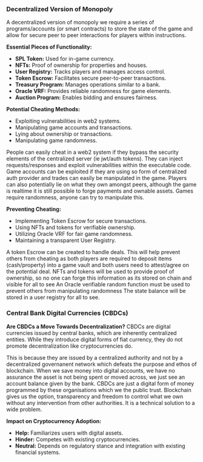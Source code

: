 ### Decentralized Version of Monopoly

A decentralized version of monopoly we require a series of programs/accounts (or smart contracts) to store the state of the game
and allow for secure peer to peer interactions for players within instructions.

**Essential Pieces of Functionality:**
- **SPL Token:** Used for in-game currency.
- **NFTs:** Proof of ownership for properties and houses.
- **User Registry:** Tracks players and manages access control.
- **Token Escrow:** Facilitates secure peer-to-peer transactions.
- **Treasury Program:** Manages operations similar to a bank.
- **Oracle VRF:** Provides reliable randomness for game elements.
- **Auction Program:** Enables bidding and ensures fairness.

**Potential Cheating Methods:**
- Exploiting vulnerabilities in web2 systems.
- Manipulating game accounts and transactions.
- Lying about ownership or transactions.
- Manipulating game randomness.

People can easily cheat in a web2 system if they bypass the security elements of the centralized server (ie jwt/auth tokens). They can inject requests/responses and exploit vulnerabilities within the executable code. Game accounts can be exploited if they are using so form of centralized auth provider and trades can easily be manipulated in the game. Players can also potentially lie on what they own amongst peers, although the game is realtime it is still possible to forge payments and ownable assets. Games require randomness, anyone can try to manipulate this.

**Preventing Cheating:**
- Implementing Token Escrow for secure transactions.
- Using NFTs and tokens for verifiable ownership.
- Utilizing Oracle VRF for fair game randomness.
- Maintaining a transparent User Registry.

A token Escrow can be created to handle deals. This will help prevent others from cheating as both players are required to deposit items (cash/property) into
a game vault and both users need to attest/agree on the potential deal.
NFTs and tokens will be used to provide proof of ownership, so no one can forge this information as its stored on chain and visible for all to see
An Oracle verifiable random function must be used to prevent others from manipulating randomness
The state balance will be stored in a user registry for all to see.

### Central Bank Digital Currencies (CBDCs)

**Are CBDCs a Move Towards Decentralization?**
CBDCs are digital currencies issued by central banks, which are inherently centralized entities. While they introduce digital forms of fiat currency, they do not promote decentralization like cryptocurrencies do.

This is because they are issued by a centralized authority and not by a decentralized governanent network which defeats the purpose and ethos of blockchain.
When we save money into digital accounts, we have no assurance the asset is not being spent or moved across, we just see an account balance given by the bank. CBDCs are just a digital form of money programmed by these organisations which we the public trust. Blockchain gives us the option, transparency and freedom to control what we own without any intervention from other authorities. It is a technical solution to a wide problem.

**Impact on Cryptocurrency Adoption:**
- **Help:** Familiarizes users with digital assets.
- **Hinder:** Competes with existing cryptocurrencies.
- **Neutral:** Depends on regulatory stance and integration with existing financial systems.




